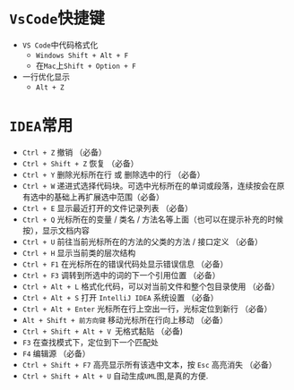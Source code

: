 # ``VsCode``快捷键

- ``VS Code``中代码格式化
    - ``Windows Shift + Alt + F``
    - 在``Mac``上``Shift + Option + F``
- 一行优化显示
    - ``Alt + Z ``


# ``IDEA``常用

- ``Ctrl + Z`` 撤销 （必备）
- ``Ctrl + Shift + Z`` 恢复 （必备）
- ``Ctrl + Y`` 删除光标所在行 或 删除选中的行 （必备）
- ``Ctrl + W`` 递进式选择代码块。可选中光标所在的单词或段落，连续按会在原有选中的基础上再扩展选中范围（必备）
- ``Ctrl + E`` 显示最近打开的文件记录列表 （必备）
- ``Ctrl + Q`` 光标所在的变量 / 类名 / 方法名等上面（也可以在提示补充的时候按），显示文档内容
- ``Ctrl + U`` 前往当前光标所在的方法的父类的方法 / 接口定义 （必备）
- ``Ctrl + H`` 显示当前类的层次结构
- ``Ctrl + F1`` 在光标所在的错误代码处显示错误信息 （必备）
- ``Ctrl + F3`` 调转到所选中的词的下一个引用位置 （必备）
- ``Ctrl + Alt + L`` 格式化代码，可以对当前文件和整个包目录使用 （必备）
- ``Ctrl + Alt + S`` 打开 ``IntelliJ IDEA`` 系统设置 （必备）
- ``Ctrl + Alt + Enter`` 光标所在行上空出一行，光标定位到新行 （必备）
- ``Alt + Shift + 前方向键`` 移动光标所在行向上移动 （必备）
- ``Ctrl + Shift + Alt + V ``无格式黏贴 （必备)
- ``F3`` 在查找模式下，定位到下一个匹配处
- ``F4`` 编辑源 （必备）
- ``Ctrl + Shift + F7`` 高亮显示所有该选中文本，按 ``Esc`` 高亮消失 （必备）
- ``Ctrl + Shift + Alt + U`` 自动生成``UML``图,是真的方便. 






